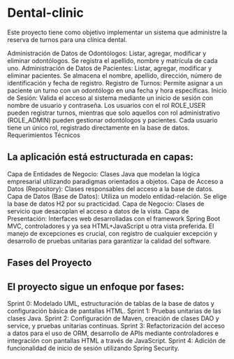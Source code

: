 # Dental-clinic
Este proyecto tiene como objetivo implementar un sistema que administre la reserva de turnos para una clínica dental.

Administración de Datos de Odontólogos: Listar, agregar, modificar y eliminar odontólogos. Se registra el apellido, nombre y matrícula de cada uno.
Administración de Datos de Pacientes: Listar, agregar, modificar y eliminar pacientes. Se almacena el nombre, apellido, dirección, número de identificación y fecha de registro.
Registro de Turnos: Permite asignar a un paciente un turno con un odontólogo en una fecha y hora específicas.
Inicio de Sesión: Valida el acceso al sistema mediante un inicio de sesión con nombre de usuario y contraseña. Los usuarios con el rol ROLE_USER pueden registrar turnos, mientras que solo aquellos con rol administrativo (ROLE_ADMIN) pueden gestionar odontólogos y pacientes. Cada usuario tiene un único rol, registrado directamente en la base de datos.
Requerimientos Técnicos

## La aplicación está estructurada en capas:

Capa de Entidades de Negocio: Clases Java que modelan la lógica empresarial utilizando paradigmas orientados a objetos.
Capa de Acceso a Datos (Repository): Clases responsables del acceso a la base de datos.
Capa de Datos (Base de Datos): Utiliza un modelo entidad-relación. Se elige la base de datos H2 por su practicidad.
Capa de Negocio: Clases de servicio que desacoplan el acceso a datos de la vista.
Capa de Presentación: Interfaces web desarrolladas con el framework Spring Boot MVC, controladores y ya sea HTML+JavaScript u otra vista preferida.
El manejo de excepciones es crucial, con registro de cualquier excepción y desarrollo de pruebas unitarias para garantizar la calidad del software.

## Fases del Proyecto

## El proyecto sigue un enfoque por fases:

Sprint 0: Modelado UML, estructuración de tablas de la base de datos y configuración básica de pantallas HTML.
Sprint 1: Pruebas unitarias de las clases Java.
Sprint 2: Configuración de Maven, creación de clases DAO y service, y pruebas unitarias continuas.
Sprint 3: Refactorización del acceso a datos para el uso de ORM, desarrollo de APIs mediante controladores e integración con pantallas HTML a través de JavaScript.
Sprint 4: Adición de funcionalidad de inicio de sesión utilizando Spring Security.
